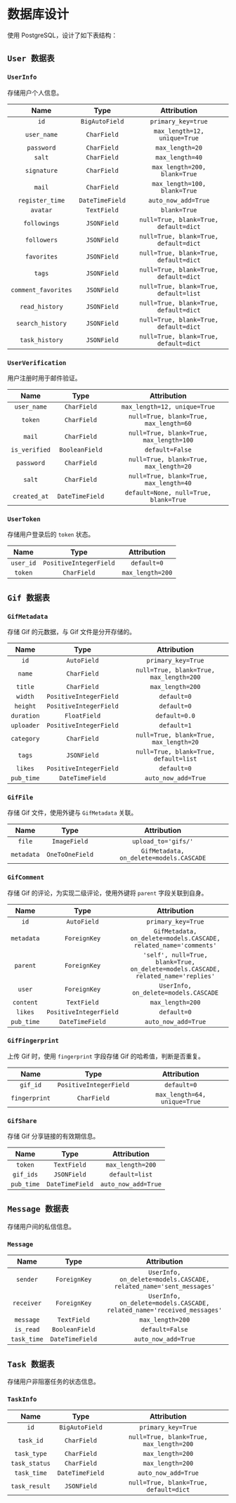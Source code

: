 # 数据库设计

使用 PostgreSQL，设计了如下表结构：

## **`User 数据表`**

### `UserInfo`

存储用户个人信息。

| Name                 | Type            | Attribution                              |
| :------------------: | :-------------: | :--------------------------------------: |
| `id`                 | `BigAutoField`  | `primary_key=true`                       |
| `user_name`          | `CharField`     | `max_length=12, unique=True`             |
| `password`           | `CharField`     | `max_length=20`                          |
| `salt`               | `CharField`     | `max_length=40`                          |
| `signature`          | `CharField`     | `max_length=200, blank=True`             |
| `mail`               | `CharField`     | `max_length=100, blank=True`             |
| `register_time`      | `DateTimeField` | `auto_now_add=True`                      |
| `avatar`             | `TextField`     | `blank=True`                             |
| `followings`         | `JSONField`     | `null=True, blank=True, default=dict`    |
| `followers`          | `JSONField`     | `null=True, blank=True, default=dict`    |
| `favorites`          | `JSONField`     | `null=True, blank=True, default=dict`    |
| `tags`               | `JSONField`     | `null=True, blank=True, default=dict`    |
| `comment_favorites`  | `JSONField`     | `null=True, blank=True, default=list`    |
| `read_history`       | `JSONField`     | `null=True, blank=True, default=dict`    |
| `search_history`     | `JSONField`     | `null=True, blank=True, default=dict`    |
| `task_history`       | `JSONField`     | `null=True, blank=True, default=dict`    |

### `UserVerification`

用户注册时用于邮件验证。

| Name                 | Type            | Attribution                              |
| :------------------: | :-------------: | :--------------------------------------: |
| `user_name`          | `CharField`     | `max_length=12, unique=True`             |
| `token`              | `CharField`     | `null=True, blank=True, max_length=60`   |
| `mail`               | `CharField`     | `null=True, blank=True, max_length=100`  |
| `is_verified`        | `BooleanField`  | `default=False`                          |
| `password`           | `CharField`     | `null=True, blank=True, max_length=20`   |
| `salt`               | `CharField`     | `null=True, blank=True, max_length=40`   |
| `created_at`         | `DateTimeField` | `default=None, null=True, blank=True`    |

### `UserToken`

存储用户登录后的 `token` 状态。

| Name                 | Type                    | Attribution                              |
| :------------------: | :---------------------: | :--------------------------------------: |
| `user_id`            | `PositiveIntegerField`  | `default=0`                              |
| `token`              | `CharField`             | `max_length=200`                         |

## **`Gif 数据表`**

### `GifMetadata`

存储 Gif 的元数据，与 Gif 文件是分开存储的。

| Name                 | Type                    | Attribution                              |
| :------------------: | :---------------------: | :--------------------------------------: |
|`id`                  | `AutoField`             | `primary_key=True`                       |
|`name`                | `CharField`             | `null=True, blank=True, max_length=200`  |
|`title`               | `CharField`             | `max_length=200`                         |
|`width`               | `PositiveIntegerField`  | `default=0`                              |
|`height`              | `PositiveIntegerField`  | `default=0`                              |
|`duration`            | `FloatField`            | `default=0.0`                            |
|`uploader`            | `PositiveIntegerField`  | `default=1`                              |
|`category`            | `CharField`             | `null=True, blank=True, max_length=20`   |
|`tags`                | `JSONField`             | `null=True, blank=True, default=list`    |
|`likes`               | `PositiveIntegerField`  | `default=0`                              |
|`pub_time`            | `DateTimeField`         | `auto_now_add=True`                      |

### `GifFile`

存储 Gif 文件，使用外键与 `GifMetadata` 关联。

| Name                 | Type                    | Attribution                              |
| :------------------: | :---------------------: | :--------------------------------------: |
|`file`                | `ImageField`            | `upload_to='gifs/'`                      |
|`metadata`            | `OneToOneField`         | `GifMetadata, on_delete=models.CASCADE`  |

### `GifComment`

存储 Gif 的评论，为实现二级评论，使用外键将 `parent` 字段关联到自身。

| Name     | Type                  | Attribution                                                                      |
| :------: | :-------------------: | :------------------------------------------------------------------------------: |
|`id`      | `AutoField`           | `primary_key=True`                                                               |
|`metadata`| `ForeignKey`          | `GifMetadata, on_delete=models.CASCADE, related_name='comments'`                 |
|`parent`  | `ForeignKey`          | `'self', null=True, blank=True, on_delete=models.CASCADE, related_name='replies'`|
|`user`    | `ForeignKey`          | `UserInfo, on_delete=models.CASCADE`                                             |
|`content` | `TextField`           | `max_length=200`                                                                 |
|`likes`   | `PositiveIntegerField`| `default=0`                                                                      |
|`pub_time`| `DateTimeField`       | `auto_now_add=True`                                                              |

### `GifFingerprint`

上传 Gif 时，使用 `fingerprint` 字段存储 Gif 的哈希值，判断是否重复。

| Name                 | Type                    | Attribution                              |
| :------------------: | :---------------------: | :--------------------------------------: |
|`gif_id`              | `PositiveIntegerField`  | `default=0`                              |
|`fingerprint`         | `CharField`             | `max_length=64, unique=True`             |

### `GifShare`

存储 Gif 分享链接的有效期信息。

| Name                 | Type                    | Attribution                              |
| :------------------: | :---------------------: | :--------------------------------------: |
|`token`               | `TextField`             | `max_length=200`                         |
|`gif_ids`             | `JSONField`             | `default=list`                           |
|`pub_time`            | `DateTimeField`         | `auto_now_add=True`                      |

## **`Message 数据表`**

存储用户间的私信信息。

### `Message`

| Name         | Type                    | Attribution                                                            |
| :----------: | :---------------------: | :--------------------------------------------------------------------: |
|`sender`      | `ForeignKey`            | `UserInfo, on_delete=models.CASCADE, related_name='sent_messages'`     |
|`receiver`    | `ForeignKey`            | `UserInfo, on_delete=models.CASCADE, related_name='received_messages'` |
|`message`     | `TextField`             | `max_length=200`                                                       |
|`is_read`     | `BooleanField`          | `default=False`                                                        |
|`task_time`   | `DateTimeField`         | `auto_now_add=True`                                                    |

## **`Task 数据表`**

存储用户非阻塞任务的状态信息。

### `TaskInfo`

| Name                 | Type                    | Attribution                              |
| :------------------: | :---------------------: | :--------------------------------------: |
|`id`                  | `BigAutoField`          | `primary_key=True`                       |
|`task_id`             | `CharField`             | `null=True, blank=True, max_length=200`  |
|`task_type`           | `CharField`             | `max_length=200`                         |
|`task_status`         | `CharField`             | `max_length=200`                         |
|`task_time`           | `DateTimeField`         | `auto_now_add=True`                      |
|`task_result`         | `JSONField`             | `null=True, blank=True, default=dict`    |
